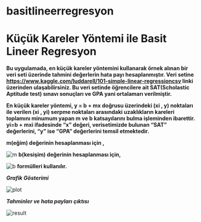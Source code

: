 # basitlineerregresyon

Küçük Kareler Yöntemi ile Basit Lineer Regresyon
=============

**Bu uygulamada, en küçük kareler yöntemini kullanarak örnek alınan bir veri seti üzerinde tahmini değerlerin hata payı hesaplanmıştır. 
Veri setine https://www.kaggle.com/luddarell/101-simple-linear-regressioncsv linki üzerinden ulaşabilirsiniz. 
Bu veri setinde öğrencilere ait SAT(Scholastic Aptitude test) sınavı sonuçları ve GPA yani ortalamarı verilmiştir.**

**En küçük kareler yöntemi, y = b + mx doğrusu üzerindeki (xi , y) noktaları ile verilen (xi , yi) serpme noktaları arasındaki uzaklıkların kareleri toplamını minumum  yapan m ve b katsayılarını bulma işleminden ibarettir.
yi=b + mxi  ifadesinde  “x” değeri, verisetimizde bulunan “SAT” değerlerini, “y” ise “GPA” değerlerini temsil etmektedir.**

**m(eğim) değerinin hesaplanması için ,**

![m](https://user-images.githubusercontent.com/32965019/69494932-3dbdee80-0ed2-11ea-828e-1e59961e3b73.PNG)
**b(kesişim) değerinin hesaplanması için,**

![b](https://user-images.githubusercontent.com/32965019/69494936-4adadd80-0ed2-11ea-96f4-13788ae79541.PNG)
**formülleri kullanılır.**


***Grafik Gösterimi***

![plot](https://user-images.githubusercontent.com/32965019/69494992-dbb1b900-0ed2-11ea-85e4-38c361a96579.PNG)

***Tahminler ve hata payları çıktısı***

![result](https://user-images.githubusercontent.com/32965019/69495164-f7b65a00-0ed4-11ea-8d15-f5484e29c0b4.PNG)
